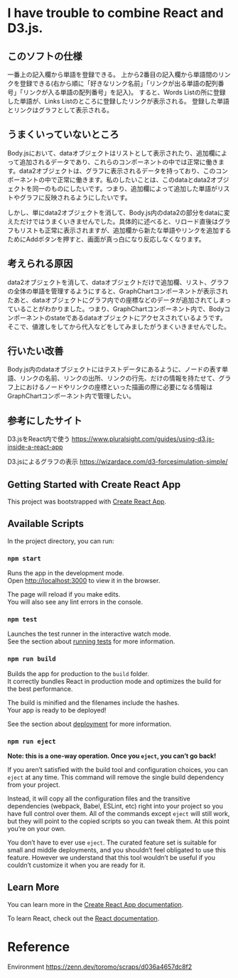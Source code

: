 # I have trouble to combine React and D3.js.
## このソフトの仕様
一番上の記入欄から単語を登録できる。
上から2番目の記入欄から単語間のリンクを登録できる(右から順に「好きなリンク名前」「リンクが出る単語の配列番号」「リンクが入る単語の配列番号」を記入)。
すると、Words Listの所に登録した単語が、Links Listのところに登録したリンクが表示される。
登録した単語とリンクはグラフとして表示される。

## うまくいっていないところ

Body.jsにおいて、dataオブジェクトはリストとして表示されたり、追加欄によって追加されるデータであり、これらのコンポーネントの中では正常に働きます。data2オブジェクトは、グラフに表示されるデータを持っており、このコンポーネントの中で正常に働きます。私のしたいことは、このdataとdata2オブジェクトを同一のものにしたいです。つまり、追加欄によって追加した単語がリストやグラフに反映されるようにしたいです。

しかし、単にdata2オブジェクトを消して、Body.js内のdata2の部分をdataに変えただけではうまくいきませんでした。具体的に述べると、リロード直後はグラフもリストも正常に表示されますが、追加欄から新たな単語やリンクを追加するためにAddボタンを押すと、画面が真っ白になり反応しなくなります。

## 考えられる原因

data2オブジェクトを消して、dataオブジェクトだけで追加欄、リスト、グラフの全体の単語を管理するようにすると、GraphChartコンポーネントが表示されたあと、dataオブジェクトにグラフ内での座標などのデータが追加されてしまっていることがわかりました。つまり、GraphChartコンポーネント内で、Bodyコンポーネントのstateであるdataオブジェクトにアクセスされているようです。そこで、値渡しをしてから代入などをしてみましたがうまくいきませんでした。

## 行いたい改善

Body.js内のdataオブジェクトにはテストデータにあるように、ノードの表す単語、リンクの名前、リンクの出所、リンクの行先、だけの情報を持たせて、グラフ上におけるノードやリンクの座標といった描画の際に必要になる情報はGraphChartコンポーネント内で管理したい。

## 参考にしたサイト

D3.jsをReact内で使う
https://www.pluralsight.com/guides/using-d3.js-inside-a-react-app

D3.jsによるグラフの表示
https://wizardace.com/d3-forcesimulation-simple/

## Getting Started with Create React App

This project was bootstrapped with [Create React App](https://github.com/facebook/create-react-app).

## Available Scripts

In the project directory, you can run:

### `npm start`

Runs the app in the development mode.\
Open [http://localhost:3000](http://localhost:3000) to view it in the browser.

The page will reload if you make edits.\
You will also see any lint errors in the console.

### `npm test`

Launches the test runner in the interactive watch mode.\
See the section about [running tests](https://facebook.github.io/create-react-app/docs/running-tests) for more information.

### `npm run build`

Builds the app for production to the `build` folder.\
It correctly bundles React in production mode and optimizes the build for the best performance.

The build is minified and the filenames include the hashes.\
Your app is ready to be deployed!

See the section about [deployment](https://facebook.github.io/create-react-app/docs/deployment) for more information.

### `npm run eject`

**Note: this is a one-way operation. Once you `eject`, you can’t go back!**

If you aren’t satisfied with the build tool and configuration choices, you can `eject` at any time. This command will remove the single build dependency from your project.

Instead, it will copy all the configuration files and the transitive dependencies (webpack, Babel, ESLint, etc) right into your project so you have full control over them. All of the commands except `eject` will still work, but they will point to the copied scripts so you can tweak them. At this point you’re on your own.

You don’t have to ever use `eject`. The curated feature set is suitable for small and middle deployments, and you shouldn’t feel obligated to use this feature. However we understand that this tool wouldn’t be useful if you couldn’t customize it when you are ready for it.

## Learn More

You can learn more in the [Create React App documentation](https://facebook.github.io/create-react-app/docs/getting-started).

To learn React, check out the [React documentation](https://reactjs.org/).

# Reference
Environment
https://zenn.dev/toromo/scraps/d036a4657dc8f2


